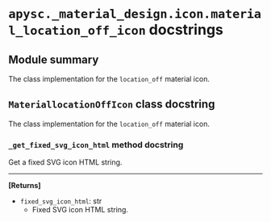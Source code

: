 # `apysc._material_design.icon.material_location_off_icon` docstrings

## Module summary

The class implementation for the `location_off` material icon.

## `MateriallocationOffIcon` class docstring

The class implementation for the `location_off` material icon.

### `_get_fixed_svg_icon_html` method docstring

Get a fixed SVG icon HTML string.<hr>

**[Returns]**

- `fixed_svg_icon_html`: str
  - Fixed SVG icon HTML string.